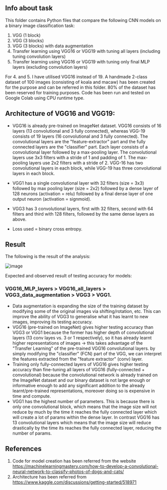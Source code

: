 ## Info about task

This folder contains Python files that compare the following CNN models on a binary image classification task: 

1. VGG (1 block)
2. VGG (3 blocks)
3. VGG (3 blocks) with data augmentation
4. Transfer learning using VGG16 or VGG19 with tuning all layers (including tuning convolution layers) 
5. Transfer learning using VGG16 or VGG19 with tuning only final MLP layers (excluding convolution layers)

For 4. and 5. I have utilised VGG16 instead of 19. A handmade 2-class dataset of 100 images (consisting of koala and macaw) has been created for the purpose and can be referred in this folder. 80% of the dataset has been reserved for training purposes. Code has been run and tested on Google Colab using CPU runtime type.

## Architecture of VGG16 and VGG19:

* VGG16 is already pre-trained on ImageNet dataset. VGG16 consists of 16 layers (13 convolutional and 3 fully connected), whereas VGG-19 consists of 19 layers (16 convolutional and 3 fully connected). The convolutional layers are the "feature-extractor" part and the fully connected layers are the "classifier" part. Each layer consists of a convolutional layer followed by a max-pooling layer. The convolutional layers use 3x3 filters with a stride of 1 and padding of 1. The max-pooling layers use 2x2 filters with a stride of 2. VGG-16 has two convolutional layers in each block, while VGG-19 has three convolutional layers in each block.

* VGG1 has a single convolutional layer with 32 filters (size = 3x3) followed by max pooling layer (size = 2x2) followed by a dense layer of 128 neurons (activation = relu) followed by a final dense layer of one output neuron (activation = signmoid).

* VGG3 has 3 convolutional layers, first with 32 filters, second with 64 filters and third with 128 filters, followed by the same dense layers as above.

* Loss used = binary cross entropy.

## Result

The following is the result of the analysis:

![image](https://github.com/KaveriVisavadiya/projects/assets/145709121/12f2b2ab-c977-48c4-acb7-3f134bcd0f41)

Expected and observed result of testing accuracy for models: 

### VGG16_MLP_layers > VGG16_all_layers > VGG3_data_augmentation > VGG3 > VGG1.

* Data augmentation is expanding the size of the training dataset by modifying some of the original images via shifting/rotation, etc. This can improve the ability of VGG3 to generalise what it has learnt to new images, improving its testing accuracy.
* VGG16 (pre-trained on ImageNet) gives higher testing accuracy than VGG3 or VGG1 because the former has higher depth of convolutional layers (13 conv layes vs. 3 or 1 respectively), so it has already learnt higher representations of images -> this takes advantage of the "Transfer Learning" of the pre-trained VGG16 convolutional layers. by simply modifying the "classifier" (FCN) part of the VGG, we can interpret the features extracted from the "feature extractor" (conv) layer.
* Training only fully-connected layers of VGG16 gives higher testing accuracy than fine-tuning all layers of VGG16 (fully-connected + convolutional) because the convolutional network is already trained on the ImageNet dataset and our binary dataset is not large enough or informative enough to add any significant addition to the already learnt/pre-trained representations, moreover doing so is expensive in time and compute.
* VGG1 has the highest number of parameters. This is because there is only one convolutional block, which means that the image size will not reduce by much by the time it reaches the fully connected layer which will create a lot of params within the dense layer. In contrast VGG16 has 13 convolutional layers which means that the image size will reduce drastically by the time its reaches the fully connected layer, reducing the number of params.

## References

1. Code for model creation has been referred from the website https://machinelearningmastery.com/how-to-develop-a-convolutional-neural-network-to-classify-photos-of-dogs-and-cats/
2. Architecture has been referred from https://www.kaggle.com/discussions/getting-started/518971 
